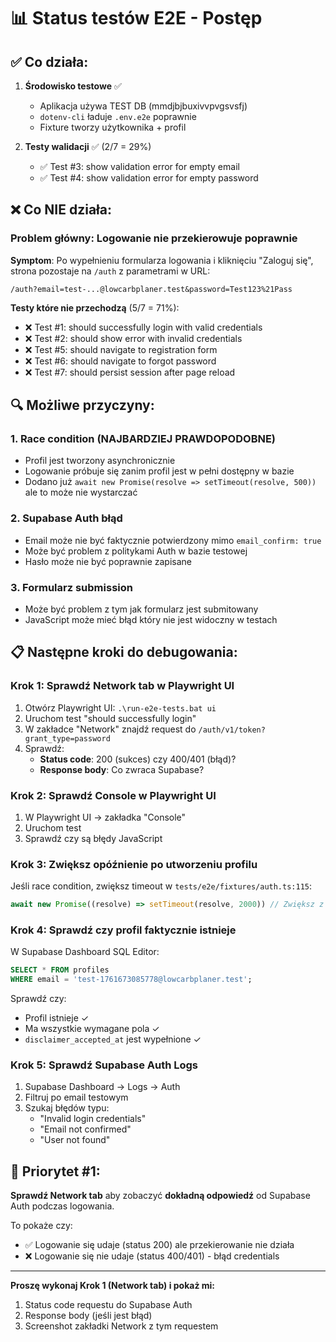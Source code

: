 # 📊 Status testów E2E - Postęp

## ✅ Co działa:

1. **Środowisko testowe** ✅
   - Aplikacja używa TEST DB (mmdjbjbuxivvpvgsvsfj)
   - `dotenv-cli` ładuje `.env.e2e` poprawnie
   - Fixture tworzy użytkownika + profil

2. **Testy walidacji** ✅ (2/7 = 29%)
   - ✅ Test #3: show validation error for empty email
   - ✅ Test #4: show validation error for empty password

## ❌ Co NIE działa:

### Problem główny: **Logowanie nie przekierowuje poprawnie**

**Symptom**: Po wypełnieniu formularza logowania i kliknięciu "Zaloguj się", strona pozostaje na `/auth` z parametrami w URL:

```
/auth?email=test-...@lowcarbplaner.test&password=Test123%21Pass
```

**Testy które nie przechodzą** (5/7 = 71%):

- ❌ Test #1: should successfully login with valid credentials
- ❌ Test #2: should show error with invalid credentials
- ❌ Test #5: should navigate to registration form
- ❌ Test #6: should navigate to forgot password
- ❌ Test #7: should persist session after page reload

## 🔍 Możliwe przyczyny:

### 1. **Race condition** (NAJBARDZIEJ PRAWDOPODOBNE)

- Profil jest tworzony asynchronicznie
- Logowanie próbuje się zanim profil jest w pełni dostępny w bazie
- Dodano już `await new Promise(resolve => setTimeout(resolve, 500))` ale to może nie wystarczać

### 2. **Supabase Auth błąd**

- Email może nie być faktycznie potwierdzony mimo `email_confirm: true`
- Może być problem z politykami Auth w bazie testowej
- Hasło może nie być poprawnie zapisane

### 3. **Formularz submission**

- Może być problem z tym jak formularz jest submitowany
- JavaScript może mieć błąd który nie jest widoczny w testach

## 📋 Następne kroki do debugowania:

### Krok 1: Sprawdź Network tab w Playwright UI

1. Otwórz Playwright UI: `.\run-e2e-tests.bat ui`
2. Uruchom test "should successfully login"
3. W zakładce "Network" znajdź request do `/auth/v1/token?grant_type=password`
4. Sprawdź:
   - **Status code**: 200 (sukces) czy 400/401 (błąd)?
   - **Response body**: Co zwraca Supabase?

### Krok 2: Sprawdź Console w Playwright UI

1. W Playwright UI → zakładka "Console"
2. Uruchom test
3. Sprawdź czy są błędy JavaScript

### Krok 3: Zwiększ opóźnienie po utworzeniu profilu

Jeśli race condition, zwiększ timeout w `tests/e2e/fixtures/auth.ts:115`:

```typescript
await new Promise((resolve) => setTimeout(resolve, 2000)) // Zwiększ z 500ms do 2s
```

### Krok 4: Sprawdź czy profil faktycznie istnieje

W Supabase Dashboard SQL Editor:

```sql
SELECT * FROM profiles
WHERE email = 'test-1761673085778@lowcarbplaner.test';
```

Sprawdź czy:

- Profil istnieje ✓
- Ma wszystkie wymagane pola ✓
- `disclaimer_accepted_at` jest wypełnione ✓

### Krok 5: Sprawdź Supabase Auth Logs

1. Supabase Dashboard → Logs → Auth
2. Filtruj po email testowym
3. Szukaj błędów typu:
   - "Invalid login credentials"
   - "Email not confirmed"
   - "User not found"

## 🎯 Priorytet #1:

**Sprawdź Network tab** aby zobaczyć **dokładną odpowiedź** od Supabase Auth podczas logowania.

To pokaże czy:

- ✅ Logowanie się udaje (status 200) ale przekierowanie nie działa
- ❌ Logowanie się nie udaje (status 400/401) - błąd credentials

---

**Proszę wykonaj Krok 1 (Network tab) i pokaż mi:**

1. Status code requestu do Supabase Auth
2. Response body (jeśli jest błąd)
3. Screenshot zakładki Network z tym requestem
